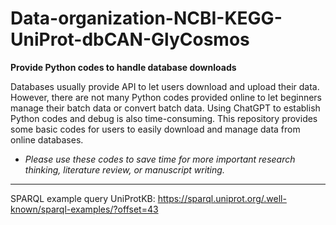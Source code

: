 # Data-organization-NCBI-KEGG-UniProt-dbCAN-GlyCosmos
**Provide Python codes to handle database downloads**

Databases usually provide API to let users download and upload their data. However, there are not many Python codes provided online to let beginners manage their batch data or convert batch data. Using ChatGPT to establish Python codes and debug is also time-consuming. This repository provides some basic codes for users to easily download and manage data from online databases. 

* *Please use these codes to save time for more important research thinking, literature review, or manuscript writing.* 




----
SPARQL example query
UniProtKB: https://sparql.uniprot.org/.well-known/sparql-examples/?offset=43 
